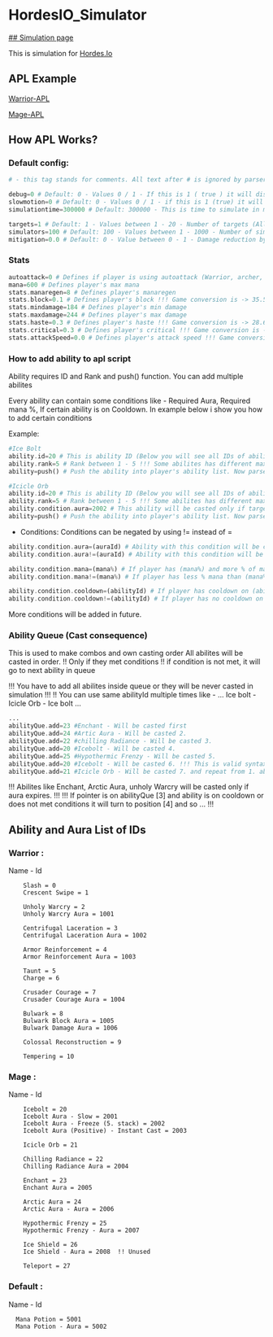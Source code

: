 # HordesIO_Simulator

<a href="https://quentis.itch.io/testing-hordesiosim"> ## Simulation page </a>

This is simulation for <a href="https://hordes.io"> Hordes.Io </a>

## APL Example

[Warrior-APL](https://github.com/Quentis/HordesIO_Simulator/blob/master/warrior.siml)

[Mage-APL](https://github.com/Quentis/HordesIO_Simulator/blob/master/mage.siml)


## How APL Works? 

### Default config: 

```php
# - this tag stands for comments. All text after # is ignored by parser at the line.

debug=0 # Default: 0 - Values 0 / 1 - If this is 1 ( true ) it will display debug text (simulation combat log)
slowmotion=0 # Default: 0 - Values 0 / 1 - if this is 1 (true) it will simulate game in real time
simulationtime=300000 # Default: 300000 - This is time to simulate in miliseconds

targets=1 # Default: 1 - Values between 1 - 20 - Number of targets (All AoE abilites will always hits all targets !!! Some AoE Abilites has limited max targets)
simulators=100 # Default: 100 - Values between 1 - 1000 - Number of simulators. Higher value will provide more precise results. !!!(More simulators can increase process time)
mitigation=0.0 # Default: 0 - Value between 0 - 1 - Damage reduction by % this is replace for target's defense
```

### Stats

```php
autoattack=0 # Defines if player is using autoattack (Warrior, archer, shaman) Mage is exception
mana=600 # Defines player's max mana
stats.manaregen=8 # Defines player's manaregen
stats.block=0.1 # Defines player's block !!! Game conversion is -> 35.5% block => 0.355 !!! 
stats.mindamage=184 # Defines player's min damage
stats.maxdamage=244 # Defines player's max damage
stats.haste=0.3 # Defines player's haste !!! Game conversion is -> 28.6% haste => 0.286 !!! 
stats.critical=0.3 # Defines player's critical !!! Game conversion is -> 20% critical => 0.20 !!! 
stats.attackSpeed=0.0 # Defines player's attack speed !!! Game conversion is -> 34 attack speed => 0.34 !!! 
```

### How to add ability to apl script
Ability requires ID and Rank and push() function. You can add multiple abilites

Every ability can contain some conditions like - Required Aura, Required mana %, If certain ability is on Cooldown. In example below i show you how to add certain conditions

Example: 
```php
#Ice Bolt
ability.id=20 # This is ability ID (Below you will see all IDs of abilites and auras)
ability.rank=5 # Rank between 1 - 5 !!! Some abilites has different max rank !!!
ability=push() # Push the ability into player's ability list. Now parser is looking for another ability

#Icicle Orb
ability.id=20 # This is ability ID (Below you will see all IDs of abilites and auras)
ability.rank=5 # Rank between 1 - 5 !!! Some abilites has different max rank !!!
ability.condition.aura=2002 # This ability will be casted only if target has aura 2002 => Ice bolt's freeze
ability=push() # Push the ability into player's ability list. Now parser is looking for another ability
```

- Conditions:
Conditions can be negated by using != instead of =
```php
ability.condition.aura=(auraId) # Ability with this condition will be casted only if target has aura (auraId)
ability.condition.aura!=(auraId) # Ability with this condition will be not casted if target has aura (auraId)

ability.condition.mana=(mana%) # If player has (mana%) and more % of mana
ability.condition.mana!=(mana%) # If player has less % mana than (mana%)

ability.condition.cooldown=(abilityId) # If player has cooldown on (abilityId) this ability will be casted
ability.condition.cooldown!=(abilityId) # If player has no cooldown on (abilityId) this ability will be casted
```
More conditions will be added in future.

### Ability Queue (Cast consequence)
This is used to make combos and own casting order
All abilites will be casted in order. !! Only if they met conditions !! if condition is not met, it will go to next ability in queue

!!! You have to add all abilites inside queue or they will be never casted in simulation !!!
!! You can use same abilityId multiple times like - ... Ice bolt - Icicle Orb - Ice bolt ...
```php
...
abilityQue.add=23 #Enchant - Will be casted first
abilityQue.add=24 #Artic Aura - Will be casted 2.
abilityQue.add=22 #chilling Radiance - Will be casted 3.
abilityQue.add=20 #Icebolt - Will be casted 4.
abilityQue.add=25 #Hypothermic Frenzy - Will be casted 5.
abilityQue.add=20 #Icebolt - Will be casted 6. !!! This is valid syntax
abilityQue.add=21 #Icicle Orb - Will be casted 7. and repeat from 1. ability (enchant)

```

!!! Abilites like Enchant, Arctic Aura, unholy Warcry will be casted only if aura expires. !!!
!!! If pointer is on abilityQue [3] and ability is on cooldown or does not met conditions it will turn to position [4] and so ... !!!

## Ability and Aura List of IDs

### Warrior :
Name - Id 
```code
    Slash = 0
    Crescent Swipe = 1
    
    Unholy Warcry = 2
    Unholy Warcry Aura = 1001
    
    Centrifugal Laceration = 3
    Centrifugal Laceration Aura = 1002

    Armor Reinforcement = 4
    Armor Reinforcement Aura = 1003

    Taunt = 5
    Charge = 6
    
    Crusader Courage = 7
    Crusader Courage Aura = 1004

    Bulwark = 8
    Bulwark Block Aura = 1005
    Bulwark Damage Aura = 1006

    Colossal Reconstruction = 9
    
    Tempering = 10
```

### Mage :
Name - Id 
```code
    Icebolt = 20
    Icebolt Aura - Slow = 2001
    Icebolt Aura - Freeze (5. stack) = 2002
    Icebolt Aura (Positive) - Instant Cast = 2003

    Icicle Orb = 21

    Chilling Radiance = 22
    Chilling Radiance Aura = 2004

    Enchant = 23
    Enchant Aura = 2005

    Arctic Aura = 24
    Arctic Aura - Aura = 2006

    Hypothermic Frenzy = 25
    Hypothermic Frenzy - Aura = 2007

    Ice Shield = 26
    Ice Shield - Aura = 2008  !! Unused

    Teleport = 27
```
### Default :
Name - Id
```code
  Mana Potion = 5001
  Mana Potion - Aura = 5002
```